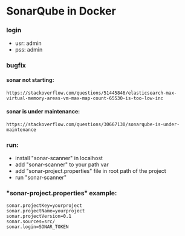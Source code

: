 # SonarQube in Docker

### login
- usr: admin
- pss: admin

### bugfix
#### sonar not starting:
`https://stackoverflow.com/questions/51445846/elasticsearch-max-virtual-memory-areas-vm-max-map-count-65530-is-too-low-inc`

#### sonar is under maintenance:
`https://stackoverflow.com/questions/30667130/sonarqube-is-under-maintenance`

### run:
- install "sonar-scanner" in localhost
- add "sonar-scanner" to your path var
- add "sonar-project.properties" file in root path of the project
- run "sonar-scanner"

### "sonar-project.properties" example:
```
sonar.projectKey=yourproject
sonar.projectName=yourproject
sonar.projectVersion=0.1
sonar.sources=src/
sonar.login=SONAR_TOKEN
```

